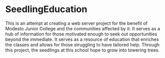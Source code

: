 # SeedlingEducation
This is an attempt at creating a web server project for the benefit of Modesto Junior College and the communities affected by it. It serves as a hub of information for those motivated enough to seek out opportunities beyond the immediate. It serves as a resource of education that enriches the classes and allows for those struggling to have tailored help. Through this project, the seedlings at this school hope to grow into towering trees. 
